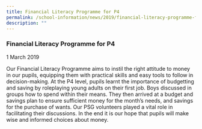 ```yaml
---
title: Financial Literacy Programme for P4
permalink: /school-information/news/2019/financial-literacy-programme-for-p4/
description: ""
---
```


### **Financial Literacy Programme for P4**
1 March 2019

Our Financial Literacy Programme aims to instil the right attitude to money in our pupils, equipping them with practical skills and easy tools to follow in decision-making. At the P4 level, pupils learnt the importance of budgetting and saving by roleplaying young adults on their first job. Boys discussed in groups how to spend within their means. They then arrived at a budget and savings plan to ensure sufficient money for the month’s needs, and savings for the purchase of wants. Our PSG volunteers played a vital role in facilitating their discussions. In the end it is our hope that pupils will make wise and informed choices about money.